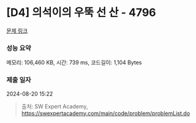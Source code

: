 # [D4] 의석이의 우뚝 선 산 - 4796 

[문제 링크](https://swexpertacademy.com/main/code/problem/problemDetail.do?contestProbId=AWS2h6AKBCoDFAVT) 

### 성능 요약

메모리: 106,460 KB, 시간: 739 ms, 코드길이: 1,104 Bytes

### 제출 일자

2024-08-20 15:22



> 출처: SW Expert Academy, https://swexpertacademy.com/main/code/problem/problemList.do